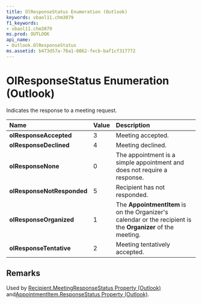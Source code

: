 ```yaml
---
title: OlResponseStatus Enumeration (Outlook)
keywords: vbaol11.chm3079
f1_keywords:
- vbaol11.chm3079
ms.prod: OUTLOOK
api_name:
- Outlook.OlResponseStatus
ms.assetid: b473d57a-76a1-0862-fecb-baf1cf317772
---
```



# OlResponseStatus Enumeration (Outlook)

Indicates the response to a meeting request.



|**Name**|**Value**|**Description**|
|:-----|:-----|:-----|
| **olResponseAccepted**|3|Meeting accepted.|
| **olResponseDeclined**|4|Meeting declined.|
| **olResponseNone**|0|The appointment is a simple appointment and does not require a response.|
| **olResponseNotResponded**|5|Recipient has not responded.|
| **olResponseOrganized**|1|The  **AppointmentItem** is on the Organizer's calendar or the recipient is the **Organizer** of the meeting.|
| **olResponseTentative**|2|Meeting tentatively accepted.|

## Remarks

Used by [Recipient.MeetingResponseStatus Property (Outlook)](recipient-meetingresponsestatus-property-outlook.md) and[AppointmentItem.ResponseStatus Property (Outlook)](appointmentitem-responsestatus-property-outlook.md).


